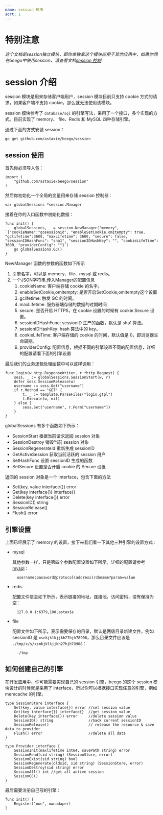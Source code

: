 ```yaml
---
name: session 模块
sort: 1
---
```


# 特别注意

*这个文档是session独立模块，即你单独拿这个模块应用于其他应用中，如果你想在beego中使用session，请查看文档[session 控制](../mvc/controller/session.md)*

# session 介绍

session 模块是用来存储客户端用户，session 模块目前只支持 cookie 方式的请求，如果客户端不支持 cookie，那么就无法使用该模块。

session 模块参考了 `database/sql` 的引擎写法，采用了一个接口，多个实现的方式。目前实现了 memory、 file、Redis 和 MySQL 四种存储引擎。

通过下面的方式安装 session：

	go get github.com/astaxie/beego/session

## session 使用

首先你必须导入包：

	import (
		"github.com/astaxie/beego/session"
	)

然后你初始化一个全局的变量用来存储 session 控制器：

	var globalSessions *session.Manager
	
接着在你的入口函数中初始化数据：

	func init() {
		globalSessions, _ = session.NewManager("memory", `{"cookieName":"gosessionid", "enableSetCookie,omitempty": true, "gclifetime":3600, "maxLifetime": 3600, "secure": false, "sessionIDHashFunc": "sha1", "sessionIDHashKey": "", "cookieLifeTime": 3600, "providerConfig": ""}`)
		go globalSessions.GC()
	}
			
NewManager 函数的参数的函数如下所示

1. 引擎名字，可以是 memory、file、mysql 或 redis。
2. 一个JSON字符串,传入Manager的配置信息
	1. cookieName: 客户端存储 cookie 的名字。
	2. enableSetCookie,omitempty: 是否开启SetCookie,omitempty这个设置
	3. gclifetime: 触发 GC 的时间。
	4. maxLifetime: 服务器端存储的数据的过期时间
	5. secure: 是否开启 HTTPS，在 cookie 设置的时候有 cookie.Secure 设置。
	6. sessionIDHashFunc: sessionID 生产的函数，默认是 sha1 算法。
	7. sessionIDHashKey: hash 算法中的 key。
	8. cookieLifeTime: 客户端存储的 cookie 的时间，默认值是 0，即浏览器生命周期。
	9. providerConfig: 配置信息，根据不同的引擎设置不同的配置信息，详细的配置请看下面的引擎设置

最后我们的业务逻辑处理函数中可以这样调用：

	func login(w http.ResponseWriter, r *http.Request) {
		sess, _ := globalSessions.SessionStart(w, r)
		defer sess.SessionRelease(w)
		username := sess.Get("username")
		if r.Method == "GET" {
			t, _ := template.ParseFiles("login.gtpl")
			t.Execute(w, nil)
		} else {
			sess.Set("username", r.Form["username"])
		}
	}

globalSessions 有多个函数如下所示：

- SessionStart 根据当前请求返回 session 对象
- SessionDestroy 销毁当前 session 对象
- SessionRegenerateId 重新生成 sessionID
- GetActiveSession 获取当前活跃的 session 用户
- SetHashFunc 设置 sessionID 生成的函数
- SetSecure 设置是否开启 cookie 的 Secure 设置

返回的 session 对象是一个 Interface，包含下面的方法

* Set(key, value interface{}) error 
* Get(key interface{}) interface{}  
* Delete(key interface{}) error     
* SessionID() string                
* SessionRelease()                  
* Flush() error

## 引擎设置

上面已经展示了 memory 的设置，接下来我们看一下其他三种引擎的设置方式：

- mysql

	其他参数一样，只是第四个参数配置设置如下所示，详细的配置请参考 [mysql](https://github.com/go-sql-driver/mysql#dsn-data-source-name)：
	
		username:password@protocol(address)/dbname?param=value
		
- redis

	配置文件信息如下所示，表示链接的地址，连接池，访问密码，没有保持为空：
	
		127.0.0.1:6379,100,astaxie
		
- file

	配置文件如下所示，表示需要保存的目录，默认是两级目录新建文件，例如 sessionID 是 `xsnkjklkjjkh27hjh78908`，那么目录文件应该是 `./tmp/x/s/xsnkjklkjjkh27hjh78908`：
	
		./tmp

## 如何创建自己的引擎

在开发应用中，你可能需要实现自己的 session 引擎，beego 的这个 session 模块设计的时候就是采用了 interface，所以你可以根据接口实现任意的引擎，例如 memcache 的引擎。

	type SessionStore interface {
		Set(key, value interface{}) error //set session value
		Get(key interface{}) interface{}  //get session value
		Delete(key interface{}) error     //delete session value
		SessionID() string                //back current sessionID
		SessionRelease()                  // release the resource & save data to provider
		Flush() error                     //delete all data
	}
	
	type Provider interface {
		SessionInit(maxlifetime int64, savePath string) error
		SessionRead(sid string) (SessionStore, error)
		SessionExist(sid string) bool
		SessionRegenerate(oldsid, sid string) (SessionStore, error)
		SessionDestroy(sid string) error
		SessionAll() int //get all active session
		SessionGC()
	}	

最后需要注册自己写的引擎：

	func init() {
		Register("own", ownadaper)
	}
						
